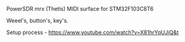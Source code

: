 PowerSDR mrx (Thetis) MIDI surface for STM32F103C8T6

Weeel's, button's, key's.

Setup process - https://www.youtube.com/watch?v=X81hrYqUJiQ&t
